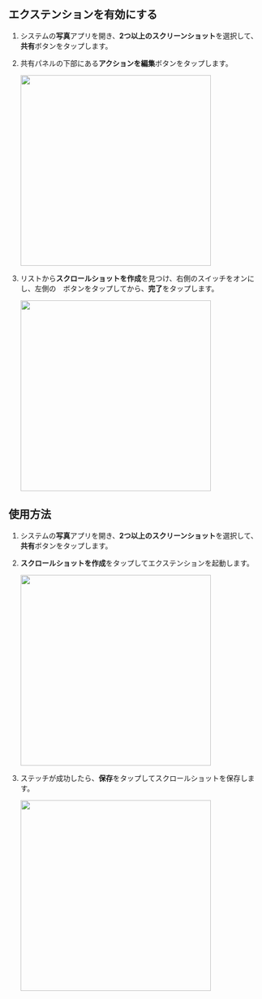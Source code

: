 ## エクステンションを有効にする

1. システムの**写真**アプリを開き、**2つ以上のスクリーンショット**を選択して、**共有**ボタンをタップします。

2. 共有パネルの下部にある**アクションを編集**ボタンをタップします。

    <img src="/assets/guide-create-scrollshot-1.jpg" width="375" >

3. リストから**スクロールショットを作成**を見つけ、右側のスイッチをオンにし、左側の<img src="/assets/guide-plus.png" style="height:1em !important; vertical-align:-10%">ボタンをタップしてから、**完了**をタップします。

    <img src="/assets/guide-create-scrollshot-2.jpg" width="375" >

## 使用方法

1. システムの**写真**アプリを開き、**2つ以上のスクリーンショット**を選択して、**共有**ボタンをタップします。

2. **スクロールショットを作成**をタップしてエクステンションを起動します。

    <img src="/assets/guide-create-scrollshot-3.jpg" width="375" >

3. ステッチが成功したら、**保存**をタップしてスクロールショットを保存します。

    <img src="/assets/guide-create-scrollshot-4.jpg" width="375" >